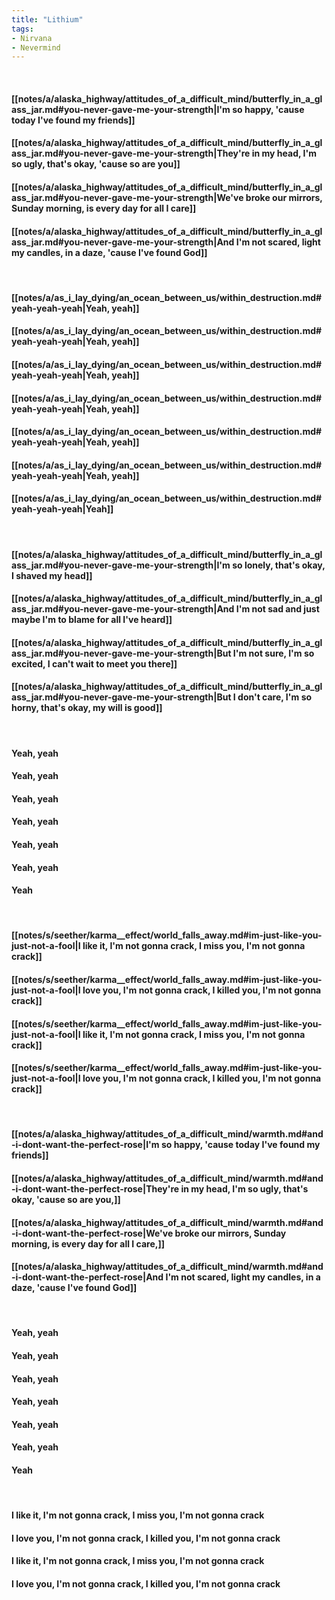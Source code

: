 ```yaml
---
title: "Lithium"
tags:
- Nirvana
- Nevermind
---
```

&nbsp;
#### [[notes/a/alaska_highway/attitudes_of_a_difficult_mind/butterfly_in_a_glass_jar.md#you-never-gave-me-your-strength|I'm so happy, 'cause today I've found my friends]]
#### [[notes/a/alaska_highway/attitudes_of_a_difficult_mind/butterfly_in_a_glass_jar.md#you-never-gave-me-your-strength|They're in my head, I'm so ugly, that's okay, 'cause so are you]]
#### [[notes/a/alaska_highway/attitudes_of_a_difficult_mind/butterfly_in_a_glass_jar.md#you-never-gave-me-your-strength|We've broke our mirrors, Sunday morning, is every day for all I care]]
#### [[notes/a/alaska_highway/attitudes_of_a_difficult_mind/butterfly_in_a_glass_jar.md#you-never-gave-me-your-strength|And I'm not scared, light my candles, in a daze, 'cause I've found God]]
&nbsp;
#### [[notes/a/as_i_lay_dying/an_ocean_between_us/within_destruction.md#yeah-yeah-yeah|Yeah, yeah]]
#### [[notes/a/as_i_lay_dying/an_ocean_between_us/within_destruction.md#yeah-yeah-yeah|Yeah, yeah]]
#### [[notes/a/as_i_lay_dying/an_ocean_between_us/within_destruction.md#yeah-yeah-yeah|Yeah, yeah]]
#### [[notes/a/as_i_lay_dying/an_ocean_between_us/within_destruction.md#yeah-yeah-yeah|Yeah, yeah]]
#### [[notes/a/as_i_lay_dying/an_ocean_between_us/within_destruction.md#yeah-yeah-yeah|Yeah, yeah]]
#### [[notes/a/as_i_lay_dying/an_ocean_between_us/within_destruction.md#yeah-yeah-yeah|Yeah, yeah]]
#### [[notes/a/as_i_lay_dying/an_ocean_between_us/within_destruction.md#yeah-yeah-yeah|Yeah]]
&nbsp;
#### [[notes/a/alaska_highway/attitudes_of_a_difficult_mind/butterfly_in_a_glass_jar.md#you-never-gave-me-your-strength|I'm so lonely, that's okay, I shaved my head]]
#### [[notes/a/alaska_highway/attitudes_of_a_difficult_mind/butterfly_in_a_glass_jar.md#you-never-gave-me-your-strength|And I'm not sad and just maybe I'm to blame for all I've heard]]
#### [[notes/a/alaska_highway/attitudes_of_a_difficult_mind/butterfly_in_a_glass_jar.md#you-never-gave-me-your-strength|But I'm not sure, I'm so excited, I can't wait to meet you there]]
#### [[notes/a/alaska_highway/attitudes_of_a_difficult_mind/butterfly_in_a_glass_jar.md#you-never-gave-me-your-strength|But I don't care, I'm so horny, that's okay, my will is good]]
&nbsp;
#### Yeah, yeah
#### Yeah, yeah
#### Yeah, yeah
#### Yeah, yeah
#### Yeah, yeah
#### Yeah, yeah
#### Yeah
&nbsp;
#### [[notes/s/seether/karma__effect/world_falls_away.md#im-just-like-you-just-not-a-fool|I like it, I'm not gonna crack, I miss you, I'm not gonna crack]]
#### [[notes/s/seether/karma__effect/world_falls_away.md#im-just-like-you-just-not-a-fool|I love you, I'm not gonna crack, I killed you, I'm not gonna crack]]
#### [[notes/s/seether/karma__effect/world_falls_away.md#im-just-like-you-just-not-a-fool|I like it, I'm not gonna crack, I miss you, I'm not gonna crack]]
#### [[notes/s/seether/karma__effect/world_falls_away.md#im-just-like-you-just-not-a-fool|I love you, I'm not gonna crack, I killed you, I'm not gonna crack]]
&nbsp;
#### [[notes/a/alaska_highway/attitudes_of_a_difficult_mind/warmth.md#and-i-dont-want-the-perfect-rose|I'm so happy, 'cause today I've found my friends]]
#### [[notes/a/alaska_highway/attitudes_of_a_difficult_mind/warmth.md#and-i-dont-want-the-perfect-rose|They're in my head, I'm so ugly, that's okay, 'cause so are you,]]
#### [[notes/a/alaska_highway/attitudes_of_a_difficult_mind/warmth.md#and-i-dont-want-the-perfect-rose|We've broke our mirrors, Sunday morning, is every day for all I care,]]
#### [[notes/a/alaska_highway/attitudes_of_a_difficult_mind/warmth.md#and-i-dont-want-the-perfect-rose|And I'm not scared, light my candles, in a daze, 'cause I've found God]]
&nbsp;
#### Yeah, yeah
#### Yeah, yeah
#### Yeah, yeah
#### Yeah, yeah
#### Yeah, yeah
#### Yeah, yeah
#### Yeah
&nbsp;
#### I like it, I'm not gonna crack, I miss you, I'm not gonna crack
#### I love you, I'm not gonna crack, I killed you, I'm not gonna crack
#### I like it, I'm not gonna crack, I miss you, I'm not gonna crack
#### I love you, I'm not gonna crack, I killed you, I'm not gonna crack
